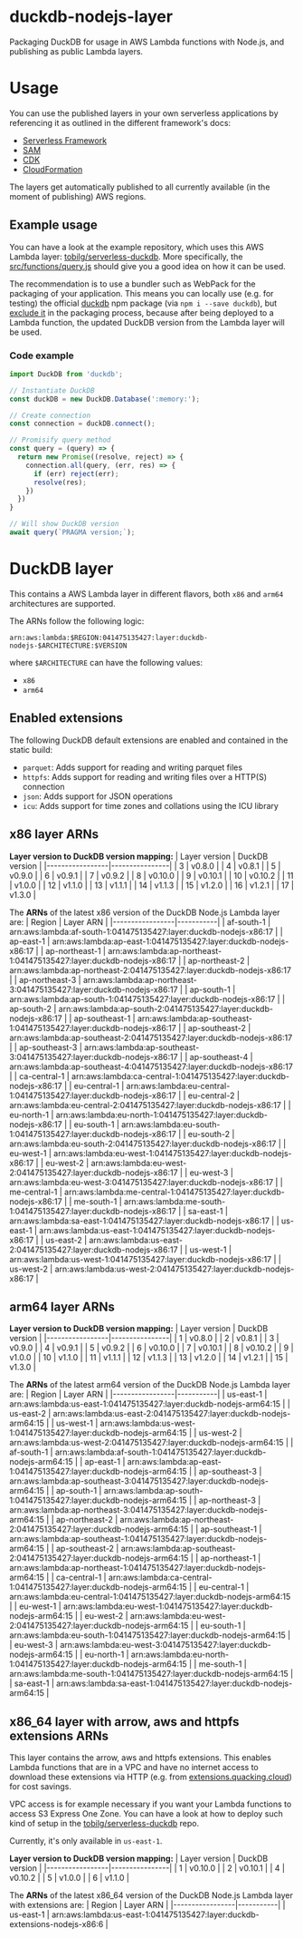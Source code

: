 # duckdb-nodejs-layer
Packaging DuckDB for usage in AWS Lambda functions with Node.js, and publishing as public Lambda layers.

# Usage
You can use the published layers in your own serverless applications by referencing it as outlined in the different framework's docs:

* [Serverless Framework](https://www.serverless.com/framework/docs/providers/aws/guide/serverless.yml/#functions)
* [SAM](https://aws.amazon.com/blogs/compute/working-with-aws-lambda-and-lambda-layers-in-aws-sam/)
* [CDK](https://docs.aws.amazon.com/cdk/api/v1/docs/aws-lambda-readme.html#layers)
* [CloudFormation](https://docs.aws.amazon.com/AWSCloudFormation/latest/UserGuide/aws-resource-lambda-function.html#cfn-lambda-function-layers)

The layers get automatically published to all currently available (in the moment of publishing) AWS regions.

## Example usage
You can have a look at the example repository, which uses this AWS Lambda layer: [tobilg/serverless-duckdb](https://github.com/tobilg/serverless-duckdb). More specifically, the [src/functions/query.js](https://github.com/tobilg/serverless-duckdb/blob/main/src/functions/query.js) should give you a good idea on how it can be used.

The recommendation is to use a bundler such as WebPack for the packaging of your application. This means you can locally use (e.g. for testing) the official [duckdb](https://www.npmjs.com/package/duckdb) npm package (via `npm i --save duckdb`), but [exclude it](https://github.com/tobilg/serverless-duckdb/blob/main/webpack.config.serverless.js#L27) in the packaging process, because after being deployed to a Lambda function, the updated DuckDB version from the Lambda layer will be used.

### Code example

```javascript
import DuckDB from 'duckdb';

// Instantiate DuckDB
const duckDB = new DuckDB.Database(':memory:');

// Create connection
const connection = duckDB.connect();

// Promisify query method
const query = (query) => {
  return new Promise((resolve, reject) => {
    connection.all(query, (err, res) => {
      if (err) reject(err);
      resolve(res);
    })
  })
}

// Will show DuckDB version
await query(`PRAGMA version;`);
```

# DuckDB layer
This contains a AWS Lambda layer in different flavors, both `x86` and `arm64` architectures are supported.

The ARNs follow the following logic:
```text
arn:aws:lambda:$REGION:041475135427:layer:duckdb-nodejs-$ARCHITECTURE:$VERSION
```

where `$ARCHITECTURE` can have the following values:

* `x86`
* `arm64`

## Enabled extensions
The following DuckDB default extensions are enabled and contained in the static build:

* `parquet`: Adds support for reading and writing parquet files
* `httpfs`: Adds support for reading and writing files over a HTTP(S) connection
* `json`: Adds support for JSON operations
* `icu`: Adds support for time zones and collations using the ICU library

## x86 layer ARNs

**Layer version to DuckDB version mapping:**
| Layer version   | DuckDB version |
|-----------------|----------------|
| 3               | v0.8.0         |
| 4               | v0.8.1         |
| 5               | v0.9.0         |
| 6               | v0.9.1         |
| 7               | v0.9.2         |
| 8               | v0.10.0        |
| 9               | v0.10.1        |
| 10              | v0.10.2        |
| 11              | v1.0.0         |
| 12              | v1.1.0         |
| 13              | v1.1.1         |
| 14              | v1.1.3         |
| 15              | v1.2.0         |
| 16              | v1.2.1         |
| 17              | v1.3.0         |

The **ARNs** of the latest x86 version of the DuckDB Node.js Lambda layer are:
| Region          | Layer ARN |
|-----------------|-----------|
| af-south-1 | arn:aws:lambda:af-south-1:041475135427:layer:duckdb-nodejs-x86:17 |
| ap-east-1 | arn:aws:lambda:ap-east-1:041475135427:layer:duckdb-nodejs-x86:17 |
| ap-northeast-1 | arn:aws:lambda:ap-northeast-1:041475135427:layer:duckdb-nodejs-x86:17 |
| ap-northeast-2 | arn:aws:lambda:ap-northeast-2:041475135427:layer:duckdb-nodejs-x86:17 |
| ap-northeast-3 | arn:aws:lambda:ap-northeast-3:041475135427:layer:duckdb-nodejs-x86:17 |
| ap-south-1 | arn:aws:lambda:ap-south-1:041475135427:layer:duckdb-nodejs-x86:17 |
| ap-south-2 | arn:aws:lambda:ap-south-2:041475135427:layer:duckdb-nodejs-x86:17 |
| ap-southeast-1 | arn:aws:lambda:ap-southeast-1:041475135427:layer:duckdb-nodejs-x86:17 |
| ap-southeast-2 | arn:aws:lambda:ap-southeast-2:041475135427:layer:duckdb-nodejs-x86:17 |
| ap-southeast-3 | arn:aws:lambda:ap-southeast-3:041475135427:layer:duckdb-nodejs-x86:17 |
| ap-southeast-4 | arn:aws:lambda:ap-southeast-4:041475135427:layer:duckdb-nodejs-x86:17 |
| ca-central-1 | arn:aws:lambda:ca-central-1:041475135427:layer:duckdb-nodejs-x86:17 |
| eu-central-1 | arn:aws:lambda:eu-central-1:041475135427:layer:duckdb-nodejs-x86:17 |
| eu-central-2 | arn:aws:lambda:eu-central-2:041475135427:layer:duckdb-nodejs-x86:17 |
| eu-north-1 | arn:aws:lambda:eu-north-1:041475135427:layer:duckdb-nodejs-x86:17 |
| eu-south-1 | arn:aws:lambda:eu-south-1:041475135427:layer:duckdb-nodejs-x86:17 |
| eu-south-2 | arn:aws:lambda:eu-south-2:041475135427:layer:duckdb-nodejs-x86:17 |
| eu-west-1 | arn:aws:lambda:eu-west-1:041475135427:layer:duckdb-nodejs-x86:17 |
| eu-west-2 | arn:aws:lambda:eu-west-2:041475135427:layer:duckdb-nodejs-x86:17 |
| eu-west-3 | arn:aws:lambda:eu-west-3:041475135427:layer:duckdb-nodejs-x86:17 |
| me-central-1 | arn:aws:lambda:me-central-1:041475135427:layer:duckdb-nodejs-x86:17 |
| me-south-1 | arn:aws:lambda:me-south-1:041475135427:layer:duckdb-nodejs-x86:17 |
| sa-east-1 | arn:aws:lambda:sa-east-1:041475135427:layer:duckdb-nodejs-x86:17 |
| us-east-1 | arn:aws:lambda:us-east-1:041475135427:layer:duckdb-nodejs-x86:17 |
| us-east-2 | arn:aws:lambda:us-east-2:041475135427:layer:duckdb-nodejs-x86:17 |
| us-west-1 | arn:aws:lambda:us-west-1:041475135427:layer:duckdb-nodejs-x86:17 |
| us-west-2 | arn:aws:lambda:us-west-2:041475135427:layer:duckdb-nodejs-x86:17 |

## arm64 layer ARNs

**Layer version to DuckDB version mapping:**
| Layer version   | DuckDB version |
|-----------------|----------------|
| 1               | v0.8.0         |
| 2               | v0.8.1         |
| 3               | v0.9.0         |
| 4               | v0.9.1         |
| 5               | v0.9.2         |
| 6               | v0.10.0        |
| 7               | v0.10.1        |
| 8               | v0.10.2        |
| 9               | v1.0.0         |
| 10              | v1.1.0         |
| 11              | v1.1.1         |
| 12              | v1.1.3         |
| 13              | v1.2.0         |
| 14              | v1.2.1         |
| 15              | v1.3.0         |

The **ARNs** of the latest arm64 version of the DuckDB Node.js Lambda layer are:
| Region          | Layer ARN |
|-----------------|-----------|
| us-east-1 | arn:aws:lambda:us-east-1:041475135427:layer:duckdb-nodejs-arm64:15 |
| us-east-2 | arn:aws:lambda:us-east-2:041475135427:layer:duckdb-nodejs-arm64:15 |
| us-west-1 | arn:aws:lambda:us-west-1:041475135427:layer:duckdb-nodejs-arm64:15 |
| us-west-2 | arn:aws:lambda:us-west-2:041475135427:layer:duckdb-nodejs-arm64:15 |
| af-south-1 | arn:aws:lambda:af-south-1:041475135427:layer:duckdb-nodejs-arm64:15 |
| ap-east-1 | arn:aws:lambda:ap-east-1:041475135427:layer:duckdb-nodejs-arm64:15 |
| ap-southeast-3 | arn:aws:lambda:ap-southeast-3:041475135427:layer:duckdb-nodejs-arm64:15 |
| ap-south-1 | arn:aws:lambda:ap-south-1:041475135427:layer:duckdb-nodejs-arm64:15 |
| ap-northeast-3 | arn:aws:lambda:ap-northeast-3:041475135427:layer:duckdb-nodejs-arm64:15 |
| ap-northeast-2 | arn:aws:lambda:ap-northeast-2:041475135427:layer:duckdb-nodejs-arm64:15 |
| ap-southeast-1 | arn:aws:lambda:ap-southeast-1:041475135427:layer:duckdb-nodejs-arm64:15 |
| ap-southeast-2 | arn:aws:lambda:ap-southeast-2:041475135427:layer:duckdb-nodejs-arm64:15 |
| ap-northeast-1 | arn:aws:lambda:ap-northeast-1:041475135427:layer:duckdb-nodejs-arm64:15 |
| ca-central-1 | arn:aws:lambda:ca-central-1:041475135427:layer:duckdb-nodejs-arm64:15 |
| eu-central-1 | arn:aws:lambda:eu-central-1:041475135427:layer:duckdb-nodejs-arm64:15 |
| eu-west-1 | arn:aws:lambda:eu-west-1:041475135427:layer:duckdb-nodejs-arm64:15 |
| eu-west-2 | arn:aws:lambda:eu-west-2:041475135427:layer:duckdb-nodejs-arm64:15 |
| eu-south-1 | arn:aws:lambda:eu-south-1:041475135427:layer:duckdb-nodejs-arm64:15 |
| eu-west-3 | arn:aws:lambda:eu-west-3:041475135427:layer:duckdb-nodejs-arm64:15 |
| eu-north-1 | arn:aws:lambda:eu-north-1:041475135427:layer:duckdb-nodejs-arm64:15 |
| me-south-1 | arn:aws:lambda:me-south-1:041475135427:layer:duckdb-nodejs-arm64:15 |
| sa-east-1 | arn:aws:lambda:sa-east-1:041475135427:layer:duckdb-nodejs-arm64:15 |


## x86_64 layer with arrow, aws and httpfs extensions ARNs
This layer contains the arrow, aws and httpfs extensions. This enables Lambda functions that are in a VPC and have no internet access to download these extensions via HTTP (e.g. from [extensions.quacking.cloud](https://extensions.quacking.cloud)) for cost savings.

VPC access is for example necessary if you want your Lambda functions to access S3 Express One Zone. You can have a look at how to deploy such kind of setup in the [tobilg/serverless-duckdb](https://github.com/tobilg/serverless-duckdb/blob/main/serverless.yml#L112-L147) repo.

Currently, it's only available in `us-east-1`.

**Layer version to DuckDB version mapping:**
| Layer version   | DuckDB version |
|-----------------|----------------|
| 1               | v0.10.0        |
| 2               | v0.10.1        |
| 4               | v0.10.2        |
| 5               | v1.0.0         |
| 6               | v1.1.0         |

The **ARNs** of the latest x86_64 version of the DuckDB Node.js Lambda layer with extensions are:
| Region          | Layer ARN |
|-----------------|-----------|
| us-east-1 | arn:aws:lambda:us-east-1:041475135427:layer:duckdb-extensions-nodejs-x86:6 |
